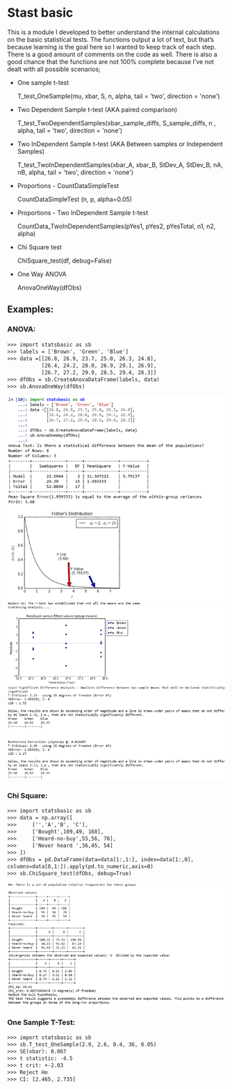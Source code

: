 # Stast basic

This is a module I developed to better understand the internal calculations on the basic statistical tests.
The functions  output a lot of text, but that’s because learning is the goal here so I wanted to keep track of each step.
There is a good amount of comments on the code as well.
There is also a good chance that the functions are not 100% complete because I’ve not dealt with all possible scenarios;

* One sample t-test

	T_test_OneSample(mu, xbar, S, n, alpha, tail = 'two', direction = 'none')
	
* Two Dependent Sample t-test 	 (AKA paired comparison)

	T_test_TwoDependentSamples(xbar_sample_diffs, S_sample_diffs, n , alpha, tail = 'two', direction = 'none')

* Two InDependent Sample t-test  (AKA Between samples or Independent Samples)
	
	T_test_TwoInDependentSamples(xbar_A, xbar_B, StDev_A, StDev_B, nA, nB, alpha, tail = 'two', direction = 'none')
	
* Proportions - CountDataSimpleTest

	CountDataSimpleTest (n, p, alpha=0.05)

* Proportions - Two InDependent Sample t-test

	CountData_TwoInDependentSamples(pYes1, pYes2, pYesTotal, n1, n2, alpha)

* Chi Square test

	ChiSquare_test(df, debug=False)

*  One Way ANOVA

	AnovaOneWay(dfObs)

## Examples:

### ANOVA:

    >>> import statsbasic as sb
    >>> labels = ['Brown', 'Green', 'Blue']
    >>> data =[[26.8, 26.9, 23.7, 25.0, 26.3, 24.8],
			   [26.4, 24.2, 28.0, 26.9, 29.1, 26.9],       
			   [26.7, 27.2, 29.9, 28.5, 29.4, 28.3]]
    >>> dfObs = sb.CreateAnovaDataFrame(labels, data)
    >>> sb.AnovaOneWay(dfObs)

![Anova1](/statsbasic/examples/Anova1.png)
![Anova2](/statsbasic/examples/Anova2.png)


### Chi Square:	

    >>> import statsbasic as sb
    >>> data = np.array([
    >>>     ['','A','B', 'C'],
    >>>     ['Bought',109,49, 168],
    >>>     ['Heard-no-buy',55,56, 78],
    >>>     ['Never heard ',36,45, 54]
    >>> ])
    >>> dfObs = pd.DataFrame(data=data[1:,1:], index=data[1:,0], columns=data[0,1:]).apply(pd.to_numeric,axis=0)
    >>> sb.ChiSquare_test(dfObs, debug=True)
	
![Anova2](/statsbasic/examples/chisquare.png)	

### One Sample T-Test:		

    >>> import statsbasic as sb
    >>> sb.T_test_OneSample(2.9, 2.6, 0.4, 36, 0.05)
	>>> SE(xbar): 0.067
	>>> t statistic: -4.5
	>>> t crit: +-2.03
	>>> Reject Ho
	>>> CI: [2.465, 2.735]	